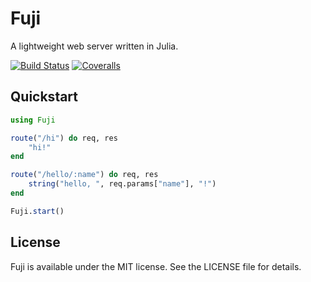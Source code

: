 # Fuji

A lightweight web server written in Julia.

[![Build Status](https://travis-ci.org/jackcook/Fuji.jl.svg?branch=master)](https://travis-ci.org/jackcook/Fuji.jl)
[![Coveralls](https://coveralls.io/repos/github/jackcook/Fuji.jl/badge.svg?branch=master)](https://coveralls.io/github/jackcook/Fuji.jl)

## Quickstart

```julia
using Fuji

route("/hi") do req, res
    "hi!"
end

route("/hello/:name") do req, res
    string("hello, ", req.params["name"], "!")
end

Fuji.start()
```

## License

Fuji is available under the MIT license. See the LICENSE file for details.
